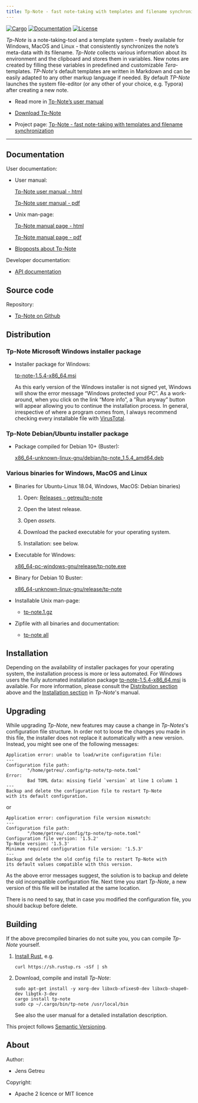 ```yaml
---
title: Tp-Note - fast note-taking with templates and filename synchronization
---
```


[![Cargo](https://img.shields.io/crates/v/tp-note.svg)](
https://crates.io/crates/tp-note)
[![Documentation](https://docs.rs/tp-note/badge.svg)](
https://docs.rs/tp-note)
[![License](https://img.shields.io/badge/license-MIT%2FApache--2.0-blue.svg)](
https://github.com/getreu/tp-note)

_Tp-Note_ is a note-taking-tool and a template system - freely available for
Windows, MacOS and Linux - that consistently synchronizes the note’s meta-data
with its filename. _Tp-Note_ collects various information about its environment
and the clipboard and stores them in variables. New notes are created by
filling these variables in predefined and customizable _Tera_-templates.
_TP-Note's_ default templates are written in Markdown and can be easily adapted
to any other markup language if needed. By default _TP-Note_ launches the
system file-editor (or any other of your choice, e.g. Typora) after creating a
new note.

* Read more in [Tp-Note’s user manual](/projects/tp-note/tp-note--manual.html)

* [Download Tp-Note](/projects/tp-note/index.html#distribution)

* Project page: [Tp-Note - fast note-taking with templates and filename synchronization](/projects/tp-note/)


---


## Documentation

User documentation:

* User manual:

  [Tp-Note user manual - html](/projects/tp-note/tp-note--manual.html)

  [Tp-Note user manual - pdf](/_downloads/tp-note--manual.pdf)

* Unix man-page:

  [Tp-Note manual page - html](/projects/tp-note/tp-note--manpage.html)

  [Tp-Note manual page - pdf](/_downloads/tp-note--manpage.pdf)

* [Blogposts about Tp-Note](/tags/tp-note/)

Developer documentation:

* [API documentation](/projects/tp-note/_downloads/doc/tp_note/)



## Source code

Repository:

* [Tp-Note on Github](https://github.com/getreu/tp-note)


## Distribution

### Tp-Note Microsoft Windows installer package

* Installer package for Windows:

  [tp-note-1.5.4-x86_64.msi](/projects/tp-note/_downloads/wix/tp-note-1.5.4-x86_64.msi)

  As this early version of the Windows installer is not signed yet, Windows
  will show the error message “Windows protected your PC”. As a work-around,
  when you click on the link “More info”, a ”Run anyway” button will appear
  allowing you to continue the installation process. In general, irrespective
  of where a program comes from, I always recommend checking every installable
  file with [VirusTotal](https://www.virustotal.com/gui/home/upload).

### Tp-Note Debian/Ubuntu installer package

* Package compiled for Debian 10+ (Buster):

  [x86_64-unknown-linux-gnu/debian/tp-note_1.5.4_amd64.deb](/projects/tp-note/_downloads/x86_64-unknown-linux-gnu/debian/tp-note_1.5.4_amd64.deb)

### Various binaries for Windows, MacOS and Linux

* Binaries for Ubuntu-Linux 18.04, Windows, MacOS:
  Debian binaries)

    1. Open: [Releases - getreu/tp-note](https://github.com/getreu/tp-note/releases)

    2. Open the latest release.

    3. Open *assets*.

    4. Download the packed executable for your operating system.

    5. Installation: see below.

* Executable for Windows:

    [x86_64-pc-windows-gnu/release/tp-note.exe](/projects/tp-note/_downloads/x86_64-pc-windows-gnu/release/tp-note.exe)

* Binary for Debian 10 Buster:

    [x86_64-unknown-linux-gnu/release/tp-note](/projects/tp-note/_downloads/x86_64-unknown-linux-gnu/release/tp-note)
    <!--
    [x86_64-unknown-linux-musl/release/tp-note](/projects/tp-note/_downloads/x86_64-unknown-linux-musl/release/tp-note)
    -->

* Installable Unix man-page:

  - [tp-note.1.gz](/projects/tp-note/_downloads/tp-note.1.gz)

* Zipfile with all binaries and documentation:

  - [tp-note all](/_downloads/tp-note.zip)


## Installation

Depending on the availability of installer packages for your operating system,
the installation process is more or less automated. For Windows users the fully
automated installation package
[tp-note-1.5.4-x86_64.msi](/projects/tp-note/_downloads/wix/tp-note-1.5.4-x86_64.msi)
is available. For more information, please consult the [Distribution section](#distribution)
above and the [Installation
section](/projects/tp-note/tp-note--manual.html#installation)
in _Tp-Note_'s manual.


## Upgrading

While upgrading _Tp-Note_, new features may cause a change in _Tp-Notes_'s
configuration file structure. In order not to loose the changes you made in
this file, the installer does not replace it automatically with a new version.
Instead, you might see one of the following messages:

    Application error: unable to load/write configuration file:
    ---
    Configuration file path:
            "/home/getreu/.config/tp-note/tp-note.toml"
    Error:
            Bad TOML data: missing field `version` at line 1 column 1
    ---
    Backup and delete the configuration file to restart Tp-Note
    with its default configuration.

or

    Application error: configuration file version mismatch:
    ---
    Configuration file path:
            "/home/getreu/.config/tp-note/tp-note.toml"
    Configuration file version: '1.5.2'
    Tp-Note version: '1.5.3'
    Minimum required configuration file version: '1.5.3'
    ---
    Backup and delete the old config file to restart Tp-Note with
    its default values compatible with this version.

As the above error messages suggest, the solution is to backup and delete the
old incompatible configuration file. Next time you start _Tp-Note_, a new
version of this file will be installed at the same location.

There is no need to say, that in case you modified the configuration file,
you should backup before delete.


## Building

If the above precompiled binaries do not suite you, you can
compile _Tp-Note_ yourself.


1. [Install Rust](https://www.rust-lang.org/tools/install), e.g.

       curl https://sh.rustup.rs -sSf | sh

2. Download, compile and install _Tp-Note_:

       sudo apt-get install -y xorg-dev libxcb-xfixes0-dev libxcb-shape0-dev libgtk-3-dev
       cargo install tp-note
       sudo cp ~/.cargo/bin/tp-note /usr/local/bin

   See also the user manual for a detailed installation description.

This project follows [Semantic Versioning](https://semver.org/).



## About

Author:

* Jens Getreu

Copyright:

* Apache 2 licence or MIT licence

<!--
Build status:

* ![status](https://travis-ci.org/getreu/tp-note.svg?branch=master)
-->
